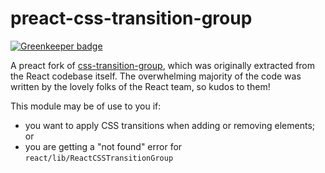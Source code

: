 # preact-css-transition-group

[![Greenkeeper badge](https://badges.greenkeeper.io/developit/preact-css-transition-group.svg)](https://greenkeeper.io/)

A preact fork of [css-transition-group](https://github.com/react-component/css-transition-group), which was originally extracted from the React codebase itself. The overwhelming majority of the code was written by the lovely folks of the React team, so kudos to them!

This module may be of use to you if:

- you want to apply CSS transitions when adding or removing elements; or
- you are getting a "not found" error for `react/lib/ReactCSSTransitionGroup`
